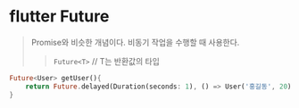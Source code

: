 # flutter Future

> Promise와 비슷한 개념이다. 비동기 작업을 수행할 때 사용한다.
>
> > `Future<T>` // T는 반환값의 타입

```dart
Future<User> getUser(){
    return Future.delayed(Duration(seconds: 1), () => User('홍길동', 20));
}
```
